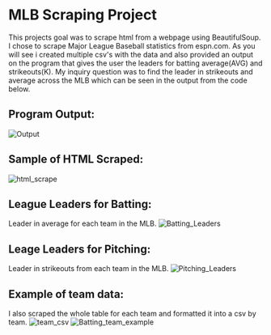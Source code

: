 # MLB Scraping Project
This projects goal was to scrape html from a webpage using BeautifulSoup. I chose to scrape Major League Baseball statistics from espn.com. As you will see i created multiple csv's with the data and also provided an output on the program that gives the user the leaders for batting average(AVG) and strikeouts(K). My inquiry question was to find the leader in strikeouts and average across the MLB which can be seen in the output from the code below.

## Program Output:
![Output](https://user-images.githubusercontent.com/78560792/115600083-46bf1500-a2aa-11eb-9c4c-d3bccef7fdb4.JPG)

## Sample of HTML Scraped:
![html_scrape](https://user-images.githubusercontent.com/78560792/115600684-f6948280-a2aa-11eb-8e61-34d7cff694bf.JPG)

## League Leaders for Batting:
Leader in average for each team in the MLB.
![Batting_Leaders](https://user-images.githubusercontent.com/78560792/115600878-25aaf400-a2ab-11eb-9331-3a3fa3ac5a61.JPG)

## Leage Leaders for Pitching:
Leader in strikeouts from each team in the MLB.
![Pitching_Leaders](https://user-images.githubusercontent.com/78560792/115600981-4115ff00-a2ab-11eb-96bc-39b23933bfbf.JPG)

## Example of team data:
I also scraped the whole table for each team and formatted it into a csv by team.
![team_csv](https://user-images.githubusercontent.com/78560792/115601074-5ab74680-a2ab-11eb-9d99-bc7aa9b1a66a.JPG)
![Batting_team_example](https://user-images.githubusercontent.com/78560792/115601092-60ad2780-a2ab-11eb-8319-fc73733f3318.JPG)

